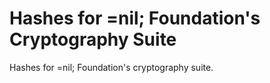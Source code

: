 # Hashes for =nil; Foundation's Cryptography Suite

Hashes for =nil; Foundation's cryptography suite.

